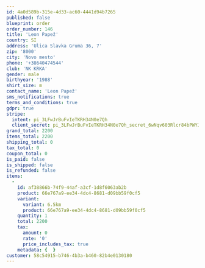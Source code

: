 ```yaml
---
id: 4a0d589b-315e-4d33-ac60-4441d94b7265
published: false
blueprint: order
order_number: 146
title: 'Leon Papež'
country: SI
address: 'Ulica Slavka Gruma 36, 7'
zip: '8000'
city: 'Novo mesto'
phone: '+38640474544'
club: 'NK KRKA'
gender: male
birthyear: '1988'
shirt_size: m
contact_name: 'Leon Papež'
sms_notifications: true
terms_and_conditions: true
gdpr: true
stripe:
  intent: pi_3LFwJrBuFvIeTKRH34N0e7Qh
  client_secret: pi_3LFwJrBuFvIeTKRH34N0e7Qh_secret_6wNqv603Rlcr84bPWYJjBw1uf
grand_total: 2200
items_total: 2200
shipping_total: 0
tax_total: 0
coupon_total: 0
is_paid: false
is_shipped: false
is_refunded: false
items:
  -
    id: af38866b-74f9-44af-a3cf-1d8f6063ab2b
    product: 66e767a9-ee34-4dc4-8681-d09bb59f0cf5
    variant:
      variant: 6.5km
      product: 66e767a9-ee34-4dc4-8681-d09bb59f0cf5
    quantity: 1
    total: 2200
    tax:
      amount: 0
      rate: '0'
      price_includes_tax: true
    metadata: {  }
customer: 58c54915-b746-4b3a-b460-82b4e0130180
---
```

